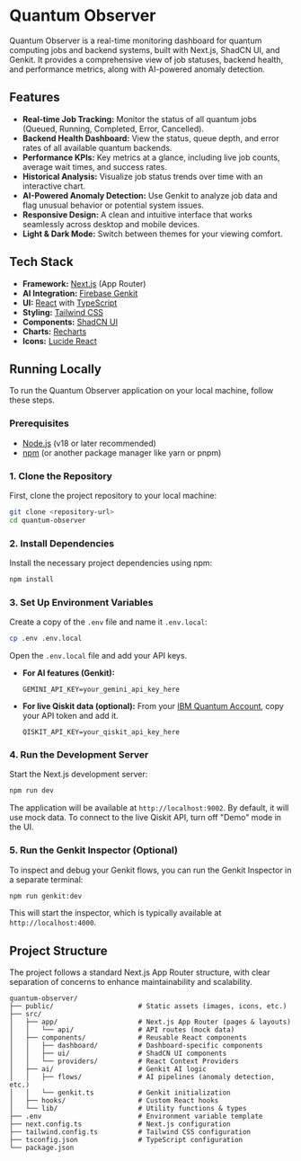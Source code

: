 # Quantum Observer

Quantum Observer is a real-time monitoring dashboard for quantum computing jobs and backend systems, built with Next.js, ShadCN UI, and Genkit. It provides a comprehensive view of job statuses, backend health, and performance metrics, along with AI-powered anomaly detection.

## Features

- **Real-time Job Tracking:** Monitor the status of all quantum jobs (Queued, Running, Completed, Error, Cancelled).
- **Backend Health Dashboard:** View the status, queue depth, and error rates of all available quantum backends.
- **Performance KPIs:** Key metrics at a glance, including live job counts, average wait times, and success rates.
- **Historical Analysis:** Visualize job status trends over time with an interactive chart.
- **AI-Powered Anomaly Detection:** Use Genkit to analyze job data and flag unusual behavior or potential system issues.
- **Responsive Design:** A clean and intuitive interface that works seamlessly across desktop and mobile devices.
- **Light & Dark Mode:** Switch between themes for your viewing comfort.

## Tech Stack

- **Framework:** [Next.js](https://nextjs.org/) (App Router)
- **AI Integration:** [Firebase Genkit](https://firebase.google.com/docs/genkit)
- **UI:** [React](https://react.dev/) with [TypeScript](https://www.typescriptlang.org/)
- **Styling:** [Tailwind CSS](https://tailwindcss.com/)
- **Components:** [ShadCN UI](https://ui.shadcn.com/)
- **Charts:** [Recharts](https://recharts.org/)
- **Icons:** [Lucide React](https://lucide.dev/guide/packages/lucide-react)

## Running Locally

To run the Quantum Observer application on your local machine, follow these steps.

### Prerequisites

- [Node.js](https://nodejs.org/) (v18 or later recommended)
- [npm](https://www.npmjs.com/) (or another package manager like yarn or pnpm)

### 1. Clone the Repository

First, clone the project repository to your local machine:

```bash
git clone <repository-url>
cd quantum-observer
```

### 2. Install Dependencies

Install the necessary project dependencies using npm:

```bash
npm install
```

### 3. Set Up Environment Variables

Create a copy of the `.env` file and name it `.env.local`:
```bash
cp .env .env.local
```

Open the `.env.local` file and add your API keys.

- **For AI features (Genkit):**
  ```
  GEMINI_API_KEY=your_gemini_api_key_here
  ```
- **For live Qiskit data (optional):**
  From your [IBM Quantum Account](https://quantum.ibm.com/account), copy your API token and add it.
  ```
  QISKIT_API_KEY=your_qiskit_api_key_here
  ```

### 4. Run the Development Server

Start the Next.js development server:

```bash
npm run dev
```

The application will be available at `http://localhost:9002`. By default, it will use mock data. To connect to the live Qiskit API, turn off "Demo" mode in the UI.

### 5. Run the Genkit Inspector (Optional)

To inspect and debug your Genkit flows, you can run the Genkit Inspector in a separate terminal:

```bash
npm run genkit:dev
```

This will start the inspector, which is typically available at `http://localhost:4000`.

## Project Structure

The project follows a standard Next.js App Router structure, with clear separation of concerns to enhance maintainability and scalability.

```
quantum-observer/
├── public/                     # Static assets (images, icons, etc.)
├── src/
│   ├── app/                    # Next.js App Router (pages & layouts)
│   │   └── api/                # API routes (mock data)
│   ├── components/             # Reusable React components
│   │   ├── dashboard/          # Dashboard-specific components
│   │   ├── ui/                 # ShadCN UI components
│   │   └── providers/          # React Context Providers
│   ├── ai/                     # Genkit AI logic
│   │   ├── flows/              # AI pipelines (anomaly detection, etc.)
│   │   └── genkit.ts           # Genkit initialization
│   ├── hooks/                  # Custom React hooks
│   └── lib/                    # Utility functions & types
├── .env                        # Environment variable template
├── next.config.ts              # Next.js configuration
├── tailwind.config.ts          # Tailwind CSS configuration
├── tsconfig.json               # TypeScript configuration
└── package.json
```
